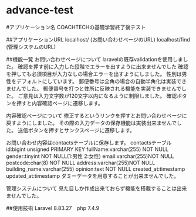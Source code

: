 # advance-test

#アプリケーション名
COACHTECHの基礎学習終了後テスト


##アプリケーションURL
localhost/ (お問い合わせページのURL)
localhost/find (管理システムのURL)


##機能一覧
お問い合わせページについて
laravelの既存validationを使用しました。
確認を押す前に入力した段階でエラーを出すように出来ませんでした
確認を押しても必須項目が入力なしの場合エラーを出すようにしました。
性別は男性をデフォルトにしています。
郵便番号は全角の場合の自動半角化は実装できませんでした。
郵便番号を打つと住所に反映される機能を実装できませんでした。
ご意見は入力文字数が120文字以内になるように制限しました。
確認ボタンを押すと内容確認ページに遷移します。

内容確認ページについて
修正するというリンクを押すとお問い合わせページに戻すようにしました。
その際の入力データの保存機能は実装出来ませんでした。
送信ボタンを押すとサンクスページに遷移します。

お問い合わせ内容はcontactsテーブルに保存します。
contactsテーブル
id:bigint unsigned PRIMARY KEY
fullName:varchar(255) NOT NULL
gender:tinyint NOT NULL(1:男性 2:女性)
email:varchar(255)NOT NULL
postcode:char(8) NOT NULL
address:varchar(255)NOT NULL
building_name:varchar(255)
opinion:text NOT NULL
created_at:timestamp
updated_at:timestamp
ダミーデータを用意することが出来ませんでした。

管理システムについて
見た目しか作成出来ておらず機能を搭載することは出来ませんでした。


##使用技術
Laravel 8.83.27　php 7.4.9
